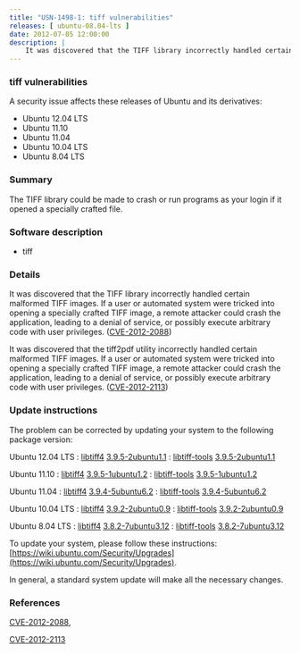 ```yaml
---
title: "USN-1498-1: tiff vulnerabilities"
releases: [ ubuntu-08.04-lts ]
date: 2012-07-05 12:00:00
description: |
    It was discovered that the TIFF library incorrectly handled certain malformed TIFF images. If a user or automated system were tricked into opening a specially crafted TIFF image, a remote attacker could crash the application, leading to a denial of service, or possibly execute arbitrary code with user privileges. ([CVE-2012-2088](http://people.ubuntu.com/~ubuntu-security/cve/CVE-2012-2088))
--- 
```

 
### tiff vulnerabilities

A security issue affects these releases of Ubuntu and its derivatives:

* Ubuntu 12.04 LTS
* Ubuntu 11.10
* Ubuntu 11.04
* Ubuntu 10.04 LTS
* Ubuntu 8.04 LTS

### Summary

The TIFF library could be made to crash or run programs as your login if it opened a specially crafted file.

### Software description

* tiff 

### Details

It was discovered that the TIFF library incorrectly handled certain malformed TIFF images. If a user or automated system were tricked into opening a specially crafted TIFF image, a remote attacker could crash the application, leading to a denial of service, or possibly execute arbitrary code with user privileges. ([CVE-2012-2088](http://people.ubuntu.com/~ubuntu-security/cve/CVE-2012-2088))

It was discovered that the tiff2pdf utility incorrectly handled certain malformed TIFF images. If a user or automated system were tricked into opening a specially crafted TIFF image, a remote attacker could crash the application, leading to a denial of service, or possibly execute arbitrary code with user privileges. ([CVE-2012-2113](http://people.ubuntu.com/~ubuntu-security/cve/CVE-2012-2113)) 

### Update instructions

The problem can be corrected by updating your system to the following package version:

Ubuntu 12.04 LTS
 : [libtiff4](https://launchpad.net/ubuntu/+source/tiff) <span> [3.9.5-2ubuntu1.1](https://launchpad.net/ubuntu/+source/tiff/3.9.5-2ubuntu1.1) </span> 
 : [libtiff-tools](https://launchpad.net/ubuntu/+source/tiff) <span> [3.9.5-2ubuntu1.1](https://launchpad.net/ubuntu/+source/tiff/3.9.5-2ubuntu1.1) </span> 

Ubuntu 11.10
 : [libtiff4](https://launchpad.net/ubuntu/+source/tiff) <span> [3.9.5-1ubuntu1.2](https://launchpad.net/ubuntu/+source/tiff/3.9.5-1ubuntu1.2) </span> 
 : [libtiff-tools](https://launchpad.net/ubuntu/+source/tiff) <span> [3.9.5-1ubuntu1.2](https://launchpad.net/ubuntu/+source/tiff/3.9.5-1ubuntu1.2) </span> 

Ubuntu 11.04
 : [libtiff4](https://launchpad.net/ubuntu/+source/tiff) <span> [3.9.4-5ubuntu6.2](https://launchpad.net/ubuntu/+source/tiff/3.9.4-5ubuntu6.2) </span> 
 : [libtiff-tools](https://launchpad.net/ubuntu/+source/tiff) <span> [3.9.4-5ubuntu6.2](https://launchpad.net/ubuntu/+source/tiff/3.9.4-5ubuntu6.2) </span> 

Ubuntu 10.04 LTS
 : [libtiff4](https://launchpad.net/ubuntu/+source/tiff) <span> [3.9.2-2ubuntu0.9](https://launchpad.net/ubuntu/+source/tiff/3.9.2-2ubuntu0.9) </span> 
 : [libtiff-tools](https://launchpad.net/ubuntu/+source/tiff) <span> [3.9.2-2ubuntu0.9](https://launchpad.net/ubuntu/+source/tiff/3.9.2-2ubuntu0.9) </span> 

Ubuntu 8.04 LTS
 : [libtiff4](https://launchpad.net/ubuntu/+source/tiff) <span> [3.8.2-7ubuntu3.12](https://launchpad.net/ubuntu/+source/tiff/3.8.2-7ubuntu3.12) </span> 
 : [libtiff-tools](https://launchpad.net/ubuntu/+source/tiff) <span> [3.8.2-7ubuntu3.12](https://launchpad.net/ubuntu/+source/tiff/3.8.2-7ubuntu3.12) </span> 

To update your system, please follow these instructions: [https://wiki.ubuntu.com/Security/Upgrades](https://wiki.ubuntu.com/Security/Upgrades).

In general, a standard system update will make all the necessary changes. 

### References

 [CVE-2012-2088](http://people.ubuntu.com/~ubuntu-security/cve/CVE-2012-2088), 

 [CVE-2012-2113](http://people.ubuntu.com/~ubuntu-security/cve/CVE-2012-2113)
 
